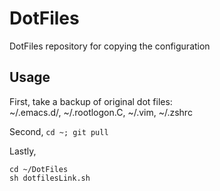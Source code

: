 # DotFiles
DotFiles repository for copying the configuration

## Usage
First, take a backup of original dot files:  
~/.emacs.d/, ~/.rootlogon.C, ~/.vim, ~/.zshrc

Second, ```cd ~; git pull```

Lastly, 
```
cd ~/DotFiles  
sh dotfilesLink.sh
```
